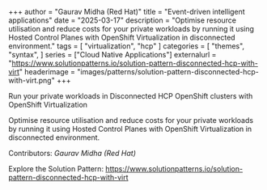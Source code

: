 +++
author = "Gaurav Midha (Red Hat)"
title = "Event-driven intelligent applications"
date = "2025-03-17"
description = "Optimise resource utilisation and reduce costs for your private workloads by running it using Hosted Control Planes with OpenShift Virtualization in disconnected environment."
tags = [
    "virtualization", "hcp"
]
categories = [
    "themes",
    "syntax",
]
series = ["Cloud Native Applications"]
externalurl = "https://www.solutionpatterns.io/solution-pattern-disconnected-hcp-with-virt"
headerimage = "images/patterns/solution-pattern-disconnected-hcp-with-virt.png"
+++

Run your private workloads in Disconnected HCP OpenShift clusters with OpenShift Virtualization

<!--more-->
Optimise resource utilisation and reduce costs for your private workloads by running it using Hosted Control Planes with OpenShift Virtualization in disconnected environment.


Contributors: _Gaurav Midha (Red Hat)_

Explore the Solution Pattern: https://www.solutionpatterns.io/solution-pattern-disconnected-hcp-with-virt
